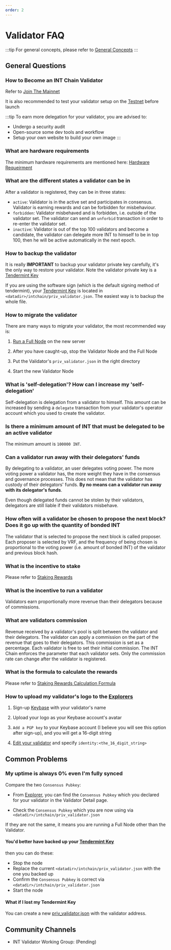 ```yaml
---
order: 2
---
```


# Validator FAQ

:::tip
For general concepts, please refer to [General Concepts](1-general-concepts.md)
:::

## General Questions

### How to Become an INT Chain Validator

Refer to [Join The Mainnet](../getting-started/3-mainnet.md)

It is also recommended to test your validator setup on the [Testnet](../getting-started/4-testnet.md) before launch

:::tip
To earn more delegation for your validator, you are advised to:

- Undergo a security audit
- Open-source some dev tools and workflow
- Setup your own website to build your own image
:::

### What are hardware requirements

The minimum hardware requirements are mentioned here: [Hardware Requeirment](../daemon/intro.md#hardware-requeirment)

### What are the different states a validator can be in

After a validator is registered, they can be in three states:

- `active`: Validator is in the active set and participates in consensus. Validator is earning rewards and can be forbidden for misbehaviour.
- `forbidden`: Validator misbehaved and is forbidden, i.e. outside of the validator set. The validator can send an `unforbid` transaction in order to re-enter the validator set.
- `inactive`: Validator is out of the top 100 validators and become a candidate, the validator can delegate more INT to himself to be in top 100, then he will be active automatically in the next epoch.


### How to backup the validator

It is really **IMPORTANT** to backup your validator private key carefully, it's the only way to restore your validator. Note the validator private key is a [Tendermint Key](#tendermint-key)

If you are using the software sign (which is the default signing method of tendermint), your [Tendermint Key](#tendermint-key) is located in `<datadir>/intchain/priv_validator.json`. The easiest way is to backup the whole file.


### How to migrate the validator

There are many ways to migrate your validator, the most recommended way is:

1. [Run a Full Node](../getting-started/3-mainnet.md#full-node) on the new server

2. After you have caught-up, stop the Validator Node and the Full Node

3. Put the Validator's `priv_validator.json` in the right directory

4. Start the new Validator Node

### What is 'self-delegation'? How can I increase my 'self-delegation'

Self-delegation is delegation from a validator to himself. This amount can be increased by sending a `delegate` transaction from your validator's operator account which you used to create the validator.

### Is there a minimum amount of INT that must be delegated to be an active validator

The minimum amount is `100000 INT`.

### Can a validator run away with their delegators' funds

By delegating to a validator, an user delegates voting power. The more voting power a validator has, the more weight they have in the consensus and governance processes. This does not mean that the validator has custody of their delegators' funds. **By no means can a validator run away with its delegator's funds**.

Even though delegated funds cannot be stolen by their validators, delegators are still liable if their validators misbehave.

### How often will a validator be chosen to propose the next block? Does it go up with the quantity of bonded INT

The validator that is selected to propose the next block is called proposer. Each proposer is selected by VRF, and the frequency of being chosen is proportional to the voting power (i.e. amount of bonded INT) of the validator and previous block hash.

### What is the incentive to stake

Please refer to [Staking Rewards](1-general-concepts.md#staking-rewards)

### What is the incentive to run a validator

Validators earn proportionally more revenue than their delegators because of commissions.


### What are validators commission

Revenue received by a validator's pool is split between the validator and their delegators. The validator can apply a commission on the part of the revenue that goes to their delegators. This commission is set as a percentage. Each validator is free to set their initial commission. The INT Chain enforces the parameter that each validator sets. Only the commission rate can change after the validator is registered.

### What is the formula to calculate the rewards

Please refer to [Staking Rewards Calculation Formula](1-general-concepts.md#staking-rewards-calculation-formula)


### How to upload my validator's logo to the [Explorers](../getting-started/6-explorers.md)

1. Sign-up [Keybase](https://keybase.io/) with your validator's name

2. Upload your logo as your Keybase account's avatar

3. `Add a PGP key` to your Keybase account (I believe you will see this option after sign-up), and you will get a 16-digit string

4. [Edit your validator](../json-rpc/4-tdm.md#tdm_editvalidator) and specify `identity:<the_16_digit_string>`

## Common Problems

### My uptime is always 0% even I'm fully synced

Compare the two `Consensus Pubkey`:

- From [Explorer](http://titansexplorer.intchain.io/#/staking/validators), you can find the `Consensus Pubkey` which you declared for your validator in the Validator Detail page.

- Check the `Consensus Pubkey` which you are now using via `<datadir>/intchain/priv_validator.json`

If they are not the same, it means you are running a Full Node other than the Validator.

#### You'd better have backed up your [Tendermint Key](#how-to-backup-the-validator)

then you can do these:

- Stop the node
- Replace the current `<datadir>/intchain/priv_validator.json` with the one you backed up
- Confirm the `Consensus Pubkey` is correct via `<datadir>/intchain/priv_validator.json`
- Start the node

#### What if I lost my Tendermint Key

You can create a new [priv_validator.json](../getting-started/3-mainnet.md#create-bls-keys) with the validator address.

## Community Channels

- INT Validator Working Group: (Pending)
